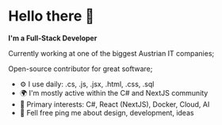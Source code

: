 # Hello there 👋

**I'm a Full-Stack Developer**


Currently working at one of the biggest Austrian IT companies;

Open-source contributor for great software;

 - ⚙️ I use daily: .cs, .js, .jsx, .html, .css, .sql 
 - 🌍 I'm mostly active within the C# and NextJS community
 - 💅 Primary interests: C#, React (NextJS), Docker, Cloud, AI
 - 💬 Fell free ping me about design, development, ideas
